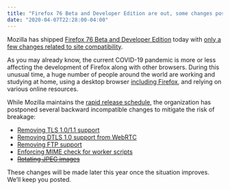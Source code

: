 ```yaml
---
title: "Firefox 76 Beta and Developer Edition are out, some changes postponed due to COVID-19 outbreak"
date: "2020-04-07T22:28:00-04:00"
---
```

Mozilla has shipped [Firefox 76 Beta and Developer Edition](https://www.mozilla.org/firefox/channel/desktop/) today with [only a few changes related to site compatibility](https://www.fxsitecompat.dev/en-CA/releases/76/).

As you may already know, the current COVID-19 pandemic is more or less affecting the development of Firefox along with other browsers. During this unusual time, a huge number of people around the world are working and studying at home, using a desktop browser [including Firefox](https://blog.mozilla.org/data/2020/03/30/opening-data-to-understand-social-distancing/), and relying on various online resources.

While Mozilla maintains the [rapid release schedule](https://wiki.mozilla.org/Release_Management/Calendar), the organization has postponed several backward incompatible changes to mitigate the risk of breakage:

* [Removing TLS 1.0/1.1 support](https://www.fxsitecompat.dev/en-CA/docs/2020/tls-1-0-1-1-support-has-been-removed/)
* [Removing DTLS 1.0 support from WebRTC](https://www.fxsitecompat.dev/en-CA/docs/2020/dtls-1-0-support-in-webrtc-has-been-removed/)
* [Removing FTP support](https://www.fxsitecompat.dev/en-CA/docs/2020/ftp-support-will-be-removed/)
* [Enforcing MIME check for worker scripts](https://www.fxsitecompat.dev/en-CA/docs/2020/worker-scripts-with-wrong-mime-type-will-be-blocked-from-loading-with-worker-or-sharedworker/)
* <del>[Rotating JPEG images](https://www.fxsitecompat.dev/en-CA/docs/2020/jpeg-images-are-now-rotated-by-default-according-to-exif-data/)</del>

These changes will be made later this year once the situation improves. We’ll keep you posted.
